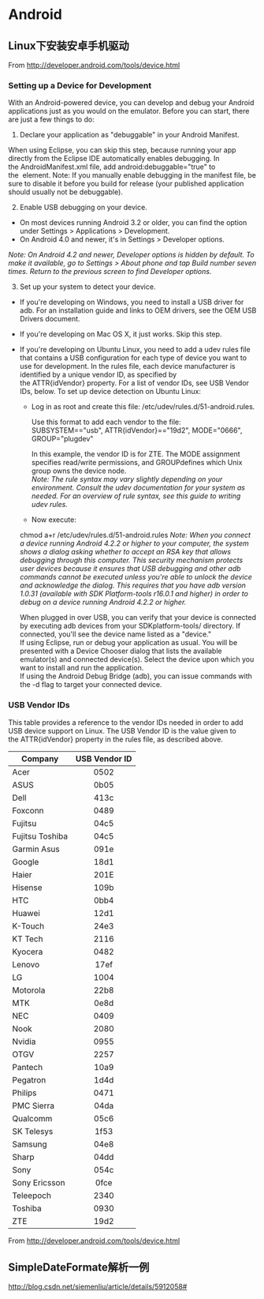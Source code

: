 # Android
## Linux下安装安卓手机驱动
From http://developer.android.com/tools/device.html

### Setting up a Device for Development
With an Android-powered device, you can develop and debug your Android applications just as you would on the emulator. Before you can start, there are just a few things to do:
1. Declare your application as "debuggable" in your Android Manifest. 

  When using Eclipse, you can skip this step, because running your app directly from the Eclipse IDE automatically enables debugging.
In the AndroidManifest.xml file, add android:debuggable="true" to the <application> element.
Note: If you manually enable debugging in the manifest file, be sure to disable it before you build for release (your published application should usually not be debuggable).  

2. Enable USB debugging on your device. 
  * On most devices running Android 3.2 or older, you can find the option under Settings > Applications > Development.
  * On Android 4.0 and newer, it's in Settings > Developer options. 

  _Note: On Android 4.2 and newer, Developer options is hidden by default. To make it available, go to Settings > About phone and tap Build number seven times. Return to the previous screen to find Developer options._  

3. Set up your system to detect your device.
  * If you're developing on Windows, you need to install a USB driver for adb. For an installation guide and links to OEM drivers, see the OEM USB Drivers document.
  * If you're developing on Mac OS X, it just works. Skip this step.
  * If you're developing on Ubuntu Linux, you need to add a udev rules file that contains a USB configuration for each type of device you want to use for development. In the rules file, each device manufacturer is identified by a unique vendor ID, as specified by the ATTR{idVendor} property. For a list of vendor IDs, see USB Vendor IDs, below. To set up device detection on Ubuntu Linux:
    * Log in as root and create this file: /etc/udev/rules.d/51-android.rules.

      Use this format to add each vendor to the file:  
      SUBSYSTEM=="usb", ATTR{idVendor}=="19d2", MODE="0666", GROUP="plugdev" 
  
      In this example, the vendor ID is for ZTE. The MODE assignment specifies read/write permissions, and GROUPdefines which Unix group owns the device node.  
      _Note: The rule syntax may vary slightly depending on your environment. Consult the udev documentation for your system as needed. For an overview of rule syntax, see this guide to writing udev rules._  

    * Now execute:

    chmod a+r /etc/udev/rules.d/51-android.rules
    _Note: When you connect a device running Android 4.2.2 or higher to your computer, the system shows a dialog asking whether to accept an RSA key that allows debugging through this computer. This security mechanism protects user devices because it ensures that USB debugging and other adb commands cannot be executed unless you're able to unlock the device and acknowledge the dialog. This requires that you have adb version 1.0.31 (available with SDK Platform-tools r16.0.1 and higher) in order to debug on a device running Android 4.2.2 or higher._  

    When plugged in over USB, you can verify that your device is connected by executing adb devices from your SDKplatform-tools/ directory. If connected, you'll see the device name listed as a "device."  
    If using Eclipse, run or debug your application as usual. You will be presented with a Device Chooser dialog that lists the available emulator(s) and connected device(s). Select the device upon which you want to install and run the application.  
    If using the Android Debug Bridge (adb), you can issue commands with the -d flag to target your connected device.  

### USB Vendor IDs
This table provides a reference to the vendor IDs needed in order to add USB device support on Linux. The USB Vendor ID is the value given to the ATTR{idVendor} property in the rules file, as described above.

| Company        | USB Vendor ID |
| -------------- |:-------------:|
|Acer            | 0502          |
|ASUS            | 0b05          |
|Dell            | 413c          |
|Foxconn         | 0489          |
|Fujitsu         | 04c5          |
|Fujitsu Toshiba | 04c5          |
|Garmin Asus     | 091e          |
|Google          | 18d1          |
|Haier           | 201E          |
|Hisense         | 109b          |
|HTC             | 0bb4          |
|Huawei          | 12d1          |
|K-Touch         | 24e3          |
|KT Tech         | 2116          |
|Kyocera         | 0482          |
|Lenovo          | 17ef          |
|LG              | 1004          |
|Motorola        | 22b8          |
|MTK             | 0e8d          |
|NEC             | 0409          |
|Nook            | 2080          |
|Nvidia          | 0955          |
|OTGV            | 2257          |
|Pantech         | 10a9          |
|Pegatron        | 1d4d          |
|Philips         | 0471          |
|PMC Sierra      | 04da          |
|Qualcomm        | 05c6          |
|SK Telesys      | 1f53          |
|Samsung         | 04e8          |
|Sharp           | 04dd          |
|Sony            | 054c          |
|Sony Ericsson   | 0fce          |
|Teleepoch       | 2340          |
|Toshiba         | 0930          |
|ZTE             | 19d2          |

From <http://developer.android.com/tools/device.html> 


## SimpleDateFormate解析一例
http://blog.csdn.net/siemenliu/article/details/5912058#
